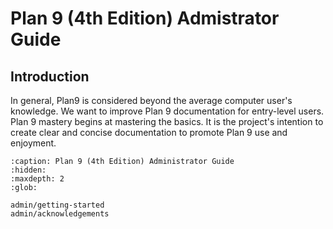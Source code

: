 Plan 9 (4th Edition) Admistrator Guide
======================================

## Introduction

In general, Plan9 is considered beyond the average computer user's knowledge. We want to improve Plan 9 documentation for entry-level users. Plan 9 mastery begins at mastering the basics. It is the project's intention to create clear and concise documentation to promote Plan 9 use and enjoyment.


```{toctree}
:caption: Plan 9 (4th Edition) Administrator Guide
:hidden:
:maxdepth: 2
:glob:

admin/getting-started
admin/acknowledgements
```
